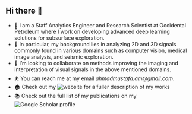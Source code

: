 ## Hi there 👋

<!--
**amustafa9/amustafa9** is a ✨ _special_ ✨ repository because its `README.md` (this file) appears on your GitHub profile.

Here are some ideas to get you started:

- 🔭 I’m currently working on ...
- 🌱 I’m currently learning ...
- 👯 I’m looking to collaborate on ...
- 🤔 I’m looking for help with ...
- 💬 Ask me about ...
- 📫 How to reach me: ...
- 😄 Pronouns: ...
- ⚡ Fun fact: ...
-->

- 🔭 I am a Staff Analytics Engineer and Research Scientist at Occidental Petroleum where I work on developing advanced deep learning solutions for subsurface exploration.
- 🌱 In particular, my background lies in analyzing 2D and 3D signals commonly found in various domains such as computer vision, medical image analysis, and seismic exploration. 
- 👯 I’m looking to collaborate on methods improving the imaging and interpretation of visual signals in the above mentioned domains.
- ⛹ You can reach me at my email _ahmadmustafa.am@gmail.com_.
- 🏠 Check out my ![website](amustafa9.github.io) for a fuller description of my works
- 📚 Check out the full list of my publications on my ![Google Scholar profile](https://scholar.google.com/citations?user=x10e8yQAAAAJ&hl=en) 

